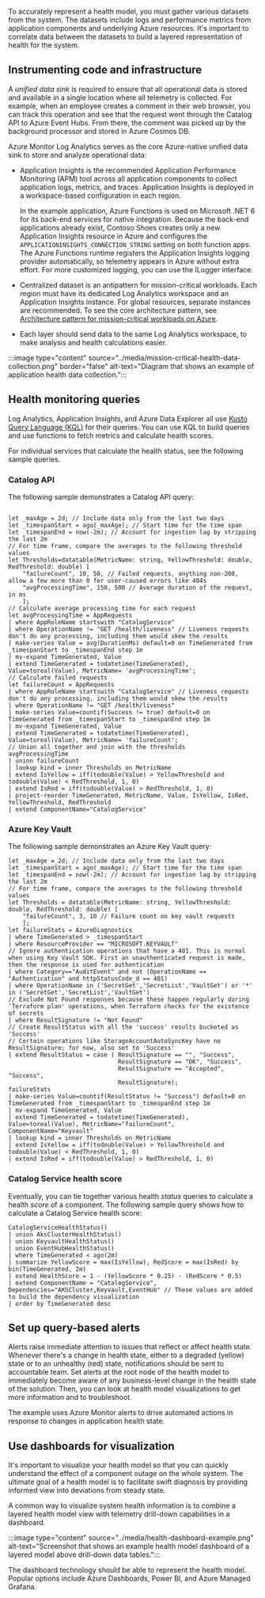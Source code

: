 To accurately represent a health model, you must gather various datasets from the system. The datasets include logs and performance metrics from application components and underlying Azure resources. It's important to correlate data between the datasets to build a layered representation of health for the system.

## Instrumenting code and infrastructure

A *unified data sink* is required to ensure that all operational data is stored and available in a single location where all telemetry is collected. For example, when an employee creates a comment in their web browser, you can track this operation and see that the request went through the Catalog API to Azure Event Hubs. From there, the comment was picked up by the background processor and stored in Azure Cosmos DB.

Azure Monitor Log Analytics serves as the core Azure-native unified data sink to store and analyze operational data:

- Application Insights is the recommended Application Performance Monitoring (APM) tool across all application components to collect application logs, metrics, and traces. Application Insights is deployed in a workspace-based configuration in each region.

    In the example application, Azure Functions is used on Microsoft .NET 6 for its back-end services for native integration. Because the back-end applications already exist, Contoso Shoes creates only a new Application Insights resource in Azure and configures the `APPLICATIONINSIGHTS_CONNECTION_STRING` setting on both function apps. The Azure Functions runtime registers the Application Insights logging provider automatically, so telemetry appears in Azure without extra effort. For more customized logging, you can use the ILogger interface.

- Centralized dataset is an antipattern for mission-critical workloads. Each region must have its dedicated Log Analytics workspace and an Application Insights instance. For global resources, separate instances are recommended.  To see the core architecture pattern, see [Architecture pattern for mission-critical workloads on Azure](/azure/architecture/framework/mission-critical/mission-critical-architecture-pattern). 

- Each layer should send data to the same Log Analytics workspace, to make analysis and health calculations easier.

:::image type="content" source="../media/mission-critical-health-data-collection.png" border="false" alt-text="Diagram that shows an example of application health data collection.":::

## Health monitoring queries

Log Analytics, Application Insights, and Azure Data Explorer all use [Kusto Query Language (KQL)](/azure/data-explorer/kusto/query) for their queries. You can use KQL to build queries and use functions to fetch metrics and calculate health scores.

For individual services that calculate the health status, see the following sample queries.

### Catalog API

The following sample demonstrates a Catalog API query:

```kusto

let _maxAge = 2d; // Include data only from the last two days
let _timespanStart = ago(_maxAge); // Start time for the time span
let _timespanEnd = now(-2m); // Account for ingestion lag by stripping the last 2m
// For time frame, compare the averages to the following threshold values
let Thresholds=datatable(MetricName: string, YellowThreshold: double, RedThreshold: double) [ 
    "failureCount", 10, 50, // Failed requests, anything non-200, allow a few more than 0 for user-caused errors like 404s
    "avgProcessingTime", 150, 500 // Average duration of the request, in ms
    ];
// Calculate average processing time for each request
let avgProcessingTime = AppRequests
| where AppRoleName startswith "CatalogService"
| where OperationName != "GET /health/liveness" // Liveness requests don't do any processing, including them would skew the results
| make-series Value = avg(DurationMs) default=0 on TimeGenerated from _timespanStart to _timespanEnd step 1m
| mv-expand TimeGenerated, Value
| extend TimeGenerated = todatetime(TimeGenerated), Value=toreal(Value), MetricName= 'avgProcessingTime';
// Calculate failed requests
let failureCount = AppRequests
| where AppRoleName startswith "CatalogService" // Liveness requests don't do any processing, including them would skew the results
| where OperationName != "GET /health/liveness"
| make-series Value=countif(Success != true) default=0 on TimeGenerated from _timespanStart to _timespanEnd step 1m
| mv-expand TimeGenerated, Value
| extend TimeGenerated = todatetime(TimeGenerated), Value=toreal(Value), MetricName= 'failureCount';
// Union all together and join with the thresholds
avgProcessingTime
| union failureCount
| lookup kind = inner Thresholds on MetricName
| extend IsYellow = iff(todouble(Value) > YellowThreshold and todouble(Value) < RedThreshold, 1, 0)
| extend IsRed = iff(todouble(Value) > RedThreshold, 1, 0)
| project-reorder TimeGenerated, MetricName, Value, IsYellow, IsRed, YellowThreshold, RedThreshold
| extend ComponentName="CatalogService"
```

### Azure Key Vault

The following sample demonstrates an Azure Key Vault query:

```kusto
let _maxAge = 2d; // Include data only from the last two days
let _timespanStart = ago(_maxAge); // Start time for the time span
let _timespanEnd = now(-2m); // Account for ingestion lag by stripping the last 2m
// For time frame, compare the averages to the following threshold values
let Thresholds = datatable(MetricName: string, YellowThreshold: double, RedThreshold: double) [
    "failureCount", 3, 10 // Failure count on key vault requests
    ];
let failureStats = AzureDiagnostics
| where TimeGenerated > _timespanStart
| where ResourceProvider == "MICROSOFT.KEYVAULT"
// Ignore authentication operations that have a 401. This is normal when using Key Vault SDK. First an unauthenticated request is made, then the response is used for authentication
| where Category=="AuditEvent" and not (OperationName == "Authentication" and httpStatusCode_d == 401)
| where OperationName in ('SecretGet','SecretList','VaultGet') or '*' in ('SecretGet','SecretList','VaultGet')
// Exclude Not Found responses because these happen regularly during 'Terraform plan' operations, when Terraform checks for the existence of secrets
| where ResultSignature != "Not Found"
// Create ResultStatus with all the 'success' results bucketed as 'Success'
// Certain operations like StorageAccountAutoSyncKey have no ResultSignature; for now, also set to 'Success'
| extend ResultStatus = case ( ResultSignature == "", "Success",
                               ResultSignature == "OK", "Success",
                               ResultSignature == "Accepted", "Success",
                               ResultSignature);
failureStats
| make-series Value=countif(ResultStatus != "Success") default=0 on TimeGenerated from _timespanStart to _timespanEnd step 1m
| mv-expand TimeGenerated, Value
| extend TimeGenerated = todatetime(TimeGenerated), Value=toreal(Value), MetricName="failureCount", ComponentName="Keyvault"
| lookup kind = inner Thresholds on MetricName
| extend IsYellow = iff(todouble(Value) > YellowThreshold and todouble(Value) < RedThreshold, 1, 0)
| extend IsRed = iff(todouble(Value) > RedThreshold, 1, 0)
```

### Catalog Service health score

Eventually, you can tie together various health *status* queries to calculate a health *score* of a component. The following sample query shows how to calculate a Catalog Service health score:

```kusto
CatalogServiceHealthStatus()
| union AksClusterHealthStatus()
| union KeyvaultHealthStatus()
| union EventHubHealthStatus()
| where TimeGenerated < ago(2m)
| summarize YellowScore = max(IsYellow), RedScore = max(IsRed) by bin(TimeGenerated, 2m)
| extend HealthScore = 1 - (YellowScore * 0.25) - (RedScore * 0.5)
| extend ComponentName = "CatalogService", Dependencies="AKSCluster,Keyvault,EventHub" // These values are added to build the dependency visualization
| order by TimeGenerated desc
```

## Set up query-based alerts

Alerts raise immediate attention to issues that reflect or affect health state. Whenever there's a change in health state, either to a degraded (yellow) state or to an unhealthy (red) state, notifications should be sent to accountable team. Set alerts at the root node of the health model to immediately become aware of any business-level change in the health state of the solution. Then, you can look at health model visualizations to get more information and to troubleshoot.

The example uses Azure Monitor alerts to drive automated actions in response to changes in application health state.

## Use dashboards for visualization

It's important to visualize your health model so that you can quickly understand the effect of a component outage on the whole system. The ultimate goal of a health model is to facilitate swift diagnosis by providing informed view into deviations from steady state.

A common way to visualize system health information is to combine a layered health model view with telemetry drill-down capabilities in a dashboard.

:::image type="content" source="../media/health-dashboard-example.png" alt-text="Screenshot that shows an example health model dashboard of a layered model above drill-down data tables.":::

The dashboard technology should be able to represent the health model. Popular options include Azure Dashboards, Power BI, and Azure Managed Grafana. 
